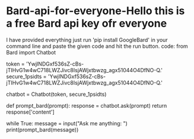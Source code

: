 # Bard-api-for-everyone-Hello this is a free Bard api key ofr everyone
I have provided everything
just run 'pip install GoogleBard' in your command line
and paste the given code and hit the run button.
code:
from Bard import Chatbot

token = 'YwjINDGxf536sZ-cBs-jTIHvG1w4wC718LWZJivc8IsjAWjxtbwzg_agx51044O4DfNO-Q.'
secure_1psidts = 'YwjINDGxf536sZ-cBs-jTIHvG1w4wC718LWZJivc8IsjAWjxtbwzg_agx51044O4DfNO-Q.'

chatbot = Chatbot(token, secure_1psidts)

def prompt_bard(prompt):
    response = chatbot.ask(prompt)
    return response['content']

while True:
    message = input("Ask me anything: ")
    print(prompt_bard(message))
